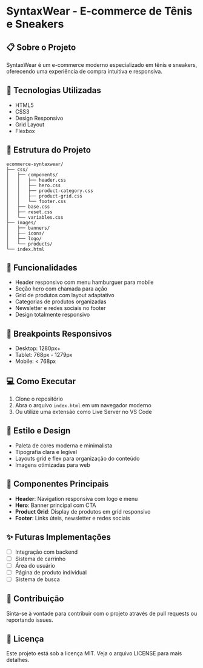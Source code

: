 # SyntaxWear - E-commerce de Tênis e Sneakers

## 📋 Sobre o Projeto
SyntaxWear é um e-commerce moderno especializado em tênis e sneakers, oferecendo uma experiência de compra intuitiva e responsiva.

## 🚀 Tecnologias Utilizadas
- HTML5
- CSS3
- Design Responsivo
- Grid Layout
- Flexbox

## 📁 Estrutura do Projeto
```
ecommerce-syntaxwear/
├── css/
│   ├── components/
│   │   ├── header.css
│   │   ├── hero.css
│   │   ├── product-category.css
│   │   ├── product-grid.css
│   │   └── footer.css
│   ├── base.css
│   ├── reset.css
│   └── variables.css
├── images/
│   ├── banners/
│   ├── icons/
│   ├── logo/
│   └── products/
└── index.html
```

## 🎯 Funcionalidades
- Header responsivo com menu hamburguer para mobile
- Seção hero com chamada para ação
- Grid de produtos com layout adaptativo
- Categorias de produtos organizadas
- Newsletter e redes sociais no footer
- Design totalmente responsivo

## 📱 Breakpoints Responsivos
- Desktop: 1280px+
- Tablet: 768px - 1279px
- Mobile: < 768px

## 💻 Como Executar
1. Clone o repositório
2. Abra o arquivo `index.html` em um navegador moderno
3. Ou utilize uma extensão como Live Server no VS Code

## 🎨 Estilo e Design
- Paleta de cores moderna e minimalista
- Tipografia clara e legível
- Layouts grid e flex para organização do conteúdo
- Imagens otimizadas para web

## 📌 Componentes Principais
- **Header**: Navigation responsiva com logo e menu
- **Hero**: Banner principal com CTA
- **Product Grid**: Display de produtos em grid responsivo
- **Footer**: Links úteis, newsletter e redes sociais

## ✨ Futuras Implementações
- [ ] Integração com backend
- [ ] Sistema de carrinho
- [ ] Área do usuário
- [ ] Página de produto individual
- [ ] Sistema de busca

## 🤝 Contribuição
Sinta-se à vontade para contribuir com o projeto através de pull requests ou reportando issues.

## 📄 Licença
Este projeto está sob a licença MIT. Veja o arquivo LICENSE para mais detalhes.